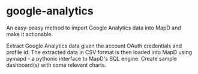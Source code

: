 # google-analytics
An easy-peasy method to import Google Analytics data into MapD and make it actionable.

Extract Google Analytics data given the account OAuth credentials and profile id.
The extracted data in CSV format is then loaded into MapD using pymapd - a pythonic interface to MapD's SQL engine.
Create sample dashboard(s) with some relevant charts.

